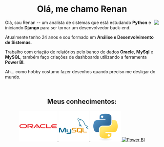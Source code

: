 <h1 align="center"> Olá, me chamo Renan </h1>
<img src="https://media.tenor.com/1-DYLDMydagAAAAj/mario-paper-mario.gif" align = "right">
<!-- <img src="https://github.com/FredGaminha/FredGaminha/assets/129427797/9f525f46-6a2b-4779-8b20-718fb56f09fb" align = "right"> -->

<p align="left"> Olá, sou Renan -- um analista de sistemas que está estudando <b>Python</b> e iniciando <b>Django</b> para ser tornar um desenvolvedor back-end.</p>
<p align="left"> Atualmente tenho 24 anos e sou formado em <b>Análise e Desenvolvimento de Sistemas</b>.</p>
<p align="left"> Trabalho com criação de relatórios pelo banco de dados <b>Oracle</b>, <b>MySql</b> e <b>MySQL</b>, também faço criações de dashboards utilizando a ferramenta <b>Power BI</b>.</p>
<p align="left"> Ah... como hobby costumo fazer desenhos quando preciso me desligar do mundo.</p>

<br />

<h2 align = "center">Meus conhecimentos:</h2>
<p align = "center">
  <a href="https://www.oracle.com/" target="_blank" rel="noreferrer"> <img src="https://github.com/devicons/devicon/blob/master/icons/oracle/oracle-original.svg" alt="oracle" width="125" height="100"/> </a>
  <a href="https://www.mysql.com/" target="_blank" rel="noreferrer"> <img src="https://github.com/devicons/devicon/blob/master/icons/mysql/mysql-original-wordmark.svg" alt="MySQL" width="100" height="100" /> </a>
  <a href="https://www.python.org/" target="_blank" rel="noreferrer"> <img src="https://github.com/devicons/devicon/blob/master/icons/python/python-original.svg" alt="Python" width="100" height="100" /> </a>
  <a href="https://powerbi.microsoft.com/pt-br" target="_blank" rel="noreferrer"> <img src="https://upload.wikimedia.org/wikipedia/commons/thumb/c/cf/New_Power_BI_Logo.svg/630px-New_Power_BI_Logo.svg.png" alt="Power BI" width="100" height="100" /> </a>
</p>

<!--
**FredGaminha/FredGaminha** is a ✨ _special_ ✨ repository because its `README.md` (this file) appears on your GitHub profile.

Here are some ideas to get you started:

- 🔭 I’m currently working on ...
- 🌱 I’m currently learning ...
- 👯 I’m looking to collaborate on ...
- 🤔 I’m looking for help with ...
- 💬 Ask me about ...
- 📫 How to reach me: ...
- 😄 Pronouns: ...
- ⚡ Fun fact: ...
-->
